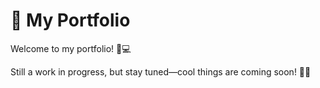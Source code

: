 # 🚀 My Portfolio  

Welcome to my portfolio! 🎨💻  

Still a work in progress, but stay tuned—cool things are coming soon! 🚧✨  
